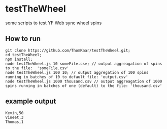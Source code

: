 # testTheWheel
some scripts to test YF Web sync wheel spins


## How to run 
```
git clone https://github.com/ThomKaar/testTheWheel.git;
cd testTheWheel;
npm install;
node testTheWheel.js 10 someFile.csv; // output aggreagation of spins to the file:  'someFile.csv'
node testTheWheel.js 100 10; // output aggregation of 100 spins running in batches of 10 to default file: 'output.csv'
node testTheWheel.js 1000 thousand.csv // output aggreagation of 1000 spins running in batches of one (default) to the file: 'thousand.csv'
```


## example output
```
Kevin,50
Vineet,3
Thomas,1
```
